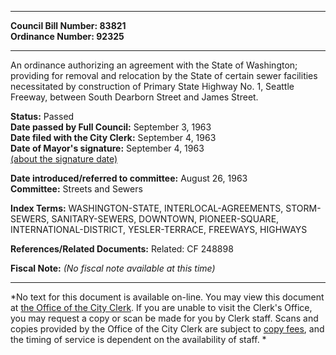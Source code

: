 * * * * *  
  
**Council Bill Number: [](#h0)[](#h2)83821**   
**Ordinance Number: 92325**  
  
* * * * *  
  
An ordinance authorizing an agreement with the State of Washington; providing for removal and relocation by the State of certain sewer facilities necessitated by construction of Primary State Highway No. 1, Seattle Freeway, between South Dearborn Street and James Street.  
  
**Status:** Passed   
**Date passed by Full Council:** September 3, 1963   
**Date filed with the City Clerk:** September 4, 1963   
**Date of Mayor's signature:** September 4, 1963   
[(about the signature date)](/~public/approvaldate.htm)   
  
  
**Date introduced/referred to committee:** August 26, 1963   
**Committee:** Streets and Sewers   
  
**Index Terms:** WASHINGTON-STATE, INTERLOCAL-AGREEMENTS, STORM-SEWERS, SANITARY-SEWERS, DOWNTOWN, PIONEER-SQUARE, INTERNATIONAL-DISTRICT, YESLER-TERRACE, FREEWAYS, HIGHWAYS  
  
**References/Related Documents:** Related: CF 248898  
  
**Fiscal Note:** *(No fiscal note available at this time)*  
  
* * * * *  
  
*No text for this document is available on-line. You may view this document at [the Office of the City Clerk](http://www.seattle.gov/leg/clerk/contactUs.htm). If you are unable to visit the Clerk's Office, you may request a copy or scan be made for you by Clerk staff. Scans and copies provided by the Office of the City Clerk are subject to [copy fees](http://clerk.seattle.gov/~public/clerkfees.htm), and the timing of service is dependent on the availability of staff. *  
  
  
